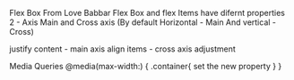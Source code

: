 Flex Box From Love Babbar
Flex Box and flex Items have difernt properties
2 - Axis Main and Cross axis (By default Horizontal - Main And vertical - Cross)

justify content - main axis
align items - cross axis adjustment

Media Queries 
@media(max-width:)
{
    .container{
        set the new property
    }
}